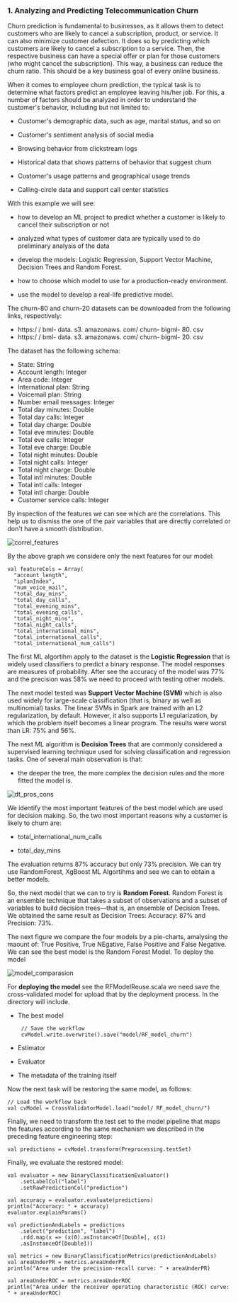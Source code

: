 ### 1. Analyzing and Predicting Telecommunication Churn

Churn prediction is fundamental to businesses, as it allows them to detect customers who
are likely to cancel a subscription, product, or service. It can also minimize customer
defection. It does so by predicting which customers are likely to cancel a subscription to a
service. Then, the respective business can have a special offer or plan for those customers
(who might cancel the subscription). This way, a business can reduce the churn ratio. This
should be a key business goal of every online business.

When it comes to employee churn prediction, the typical task is to determine what factors
predict an employee leaving his/her job. For this, a
number of factors should be analyzed in order to understand the customer's behavior,
including but not limited to:

- Customer's demographic data, such as age, marital status, and so on

- Customer's sentiment analysis of social media

- Browsing behavior from clickstream logs

- Historical data that shows patterns of behavior that suggest churn

- Customer's usage patterns and geographical usage trends

- Calling-circle data and support call center statistics

With this example we will see:
- how to develop an ML project to predict whether a customer is likely to cancel their subscription or not

- analyzed what types of customer data are typically used to do preliminary analysis of the data

- develop the models: Logistic Regression, Support Vector Machine, Decision Trees and Random Forest.

- how to choose which model to use for a production-ready environment.

- use the model to develop a real-life predictive model. 

The churn-80 and churn-20 datasets can be downloaded from the following links, respectively:

- https:/ / bml- data. s3. amazonaws. com/ churn- bigml- 80. csv
- https:/ / bml- data. s3. amazonaws. com/ churn- bigml- 20. csv

The dataset has the following schema:

- State: String
- Account length: Integer
- Area code: Integer
- International plan: String
- Voicemail plan: String
- Number email messages: Integer
- Total day minutes: Double
- Total day calls: Integer
- Total day charge: Double
- Total eve minutes: Double
- Total eve calls: Integer
- Total eve charge: Double
- Total night minutes: Double
- Total night calls: Integer
- Total night charge: Double
- Total intl minutes: Double
- Total intl calls: Integer
- Total intl charge: Double
- Customer service calls: Integer

By inspection of the features we can see which are the correlations. This help us to dismiss the one of the pair variables that are directly correlated or don't have a smooth distribution.

![correl_features](https://user-images.githubusercontent.com/37953610/59216000-96166380-8bb2-11e9-9050-81b76c391b78.JPG)

By the above graph we considere only the next features for our model:

    val featureCols = Array(
      "account_length", 
      "iplanIndex", 
      "num_voice_mail",
      "total_day_mins",
      "total_day_calls",
      "total_evening_mins",
      "total_evening_calls",
      "total_night_mins",
      "total_night_calls",
      "total_international_mins",
      "total_international_calls",
      "total_international_num_calls")
      
The first ML algortihm apply to the dataset is the **Logistic Regression** that is widely used classifiers to predict a binary response. The model responses are measures of probability. After see the accuracy of the model was 77% and the precision was 58% we need to proceed with testing other models. 

The next model tested was **Support Vector Machine (SVM)** which is also used widely for large-scale classification (that is, binary as well as multinomial) tasks. The linear SVMs in Spark are trained with an L2 regularization, by default. However, it also
supports L1 regularization, by which the problem itself becomes a linear program. The results were worst than LR: 75% and 56%. 

The next ML algorithm is **Decision Trees** that are commonly considered a supervised learning technique used for solving
classification and regression tasks. One of several main observation is that: 

- the deeper the tree, the more complex the decision rules and the more fitted the model is.

![dt_pros_cons](https://user-images.githubusercontent.com/37953610/59222160-c6fd9500-8bc0-11e9-9a50-84adf33cd8d4.JPG)

We identify the most important features of the best model which are used for decision making. So, the two most important reasons why a customer is likely to churn are: 

- total_international_num_calls

- total_day_mins

The evaluation returns 87% accuracy but only 73% precision. We can try use RandomForest, XgBoost ML Algortihms and see we can to obtain a better models.

So, the next model that we can to try is **Random Forest**. Random Forest is an
ensemble technique that takes a subset of observations and a subset of variables to build
decision trees—that is, an ensemble of Decision Trees. We obtained the same result as Decision Trees: Accuracy: 87% and Precision: 73%. 

The next figure we compare the four models by a pie-charts, amalysing the maount of: True Positive, True NEgative, False Positive and False Negative. We can see the best model is the Random Forest Model. To deploy the model

![model_comparasion](https://user-images.githubusercontent.com/37953610/59225600-11830f80-8bc9-11e9-99cb-49519344c751.JPG)


For **deploying the model** see the RFModelReuse.scala we need save the cross-validated model for upload that by the deployment process. In the directory will include.

- The best model

       // Save the workflow
       cvModel.write.overwrite().save("model/RF_model_churn")

- Estimator

- Evaluator

- The metadata of the training itself

Now the next task will be restoring the same model, as follows:

    // Load the workflow back
    val cvModel = CrossValidatorModel.load("model/ RF_model_churn/")
    
Finally, we need to transform the test set to the model pipeline that maps the features
according to the same mechanism we described in the preceding feature engineering step:

    val predictions = cvModel.transform(Preprocessing.testSet)

Finally, we evaluate the restored model:

    val evaluator = new BinaryClassificationEvaluator()
        .setLabelCol("label")
        .setRawPredictionCol("prediction")

    val accuracy = evaluator.evaluate(predictions)
    println("Accuracy: " + accuracy)
    evaluator.explainParams()

    val predictionAndLabels = predictions
        .select("prediction", "label")
        .rdd.map(x => (x(0).asInstanceOf[Double], x(1)
        .asInstanceOf[Double]))

    val metrics = new BinaryClassificationMetrics(predictionAndLabels)
    val areaUnderPR = metrics.areaUnderPR
    println("Area under the precision-recall curve: " + areaUnderPR)

    val areaUnderROC = metrics.areaUnderROC
    println("Area under the receiver operating characteristic (ROC) curve: " + areaUnderROC)
